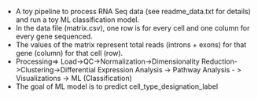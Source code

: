 * A toy pipeline to process RNA Seq data (see readme_data.txt for details) and run a toy ML classification model.
* In the data file (matrix.csv), one row is for every cell and one column for every gene sequenced. 
* The values of the matrix represent total reads (introns + exons) for that gene (column) for that cell (row).
* Processing=> Load->QC->Normalization->Dimensionality Reduction->Clustering->Differential Expression Analysis -> Pathway Analysis - > Visualizations -> ML (Classification)
* The goal of ML model is to predict cell_type_designation_label
